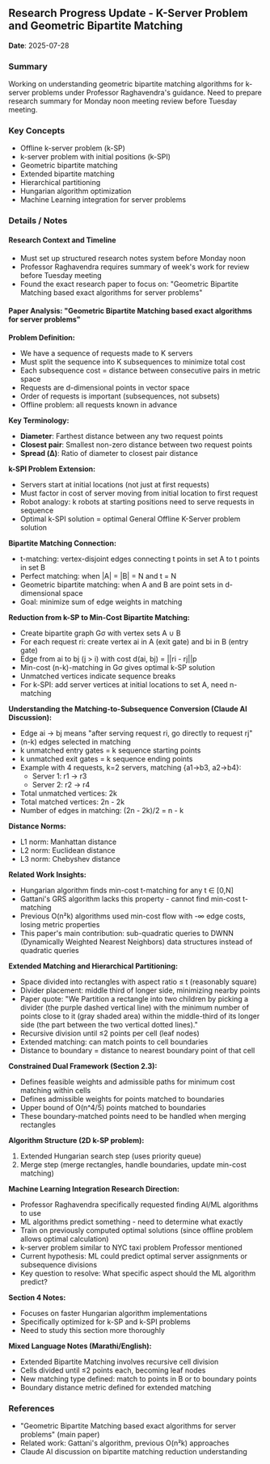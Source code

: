 ## Research Progress Update - K-Server Problem and Geometric Bipartite Matching

**Date**: 2025-07-28

### Summary
Working on understanding geometric bipartite matching algorithms for k-server problems under Professor Raghavendra's guidance. Need to prepare research summary for Monday noon meeting review before Tuesday meeting.

### Key Concepts
- Offline k-server problem (k-SP)
- k-server problem with initial positions (k-SPI)
- Geometric bipartite matching
- Extended bipartite matching
- Hierarchical partitioning
- Hungarian algorithm optimization
- Machine Learning integration for server problems

### Details / Notes

#### Research Context and Timeline
- Must set up structured research notes system before Monday noon
- Professor Raghavendra requires summary of week's work for review before Tuesday meeting
- Found the exact research paper to focus on: "Geometric Bipartite Matching based exact algorithms for server problems"

#### Paper Analysis: "Geometric Bipartite Matching based exact algorithms for server problems"

**Problem Definition:**
- We have a sequence of requests made to K servers
- Must split the sequence into K subsequences to minimize total cost
- Each subsequence cost = distance between consecutive pairs in metric space
- Requests are d-dimensional points in vector space
- Order of requests is important (subsequences, not subsets)
- Offline problem: all requests known in advance

**Key Terminology:**
- **Diameter**: Farthest distance between any two request points
- **Closest pair**: Smallest non-zero distance between two request points  
- **Spread (Δ)**: Ratio of diameter to closest pair distance

**k-SPI Problem Extension:**
- Servers start at initial locations (not just at first requests)
- Must factor in cost of server moving from initial location to first request
- Robot analogy: k robots at starting positions need to serve requests in sequence
- Optimal k-SPI solution = optimal General Offline K-Server problem solution

**Bipartite Matching Connection:**
- t-matching: vertex-disjoint edges connecting t points in set A to t points in set B
- Perfect matching: when |A| = |B| = N and t = N
- Geometric bipartite matching: when A and B are point sets in d-dimensional space
- Goal: minimize sum of edge weights in matching

**Reduction from k-SP to Min-Cost Bipartite Matching:**
- Create bipartite graph Gσ with vertex sets A ∪ B
- For each request ri: create vertex ai in A (exit gate) and bi in B (entry gate)
- Edge from ai to bj (j > i) with cost d(ai, bj) = ||ri - rj||p
- Min-cost (n-k)-matching in Gσ gives optimal k-SP solution
- Unmatched vertices indicate sequence breaks
- For k-SPI: add server vertices at initial locations to set A, need n-matching

**Understanding the Matching-to-Subsequence Conversion (Claude AI Discussion):**
- Edge ai → bj means "after serving request ri, go directly to request rj"
- (n-k) edges selected in matching
- k unmatched entry gates = k sequence starting points
- k unmatched exit gates = k sequence ending points
- Example with 4 requests, k=2 servers, matching {a1→b3, a2→b4}:
  - Server 1: r1 → r3
  - Server 2: r2 → r4
- Total unmatched vertices: 2k
- Total matched vertices: 2n - 2k
- Number of edges in matching: (2n - 2k)/2 = n - k

**Distance Norms:**
- L1 norm: Manhattan distance
- L2 norm: Euclidean distance  
- L3 norm: Chebyshev distance

**Related Work Insights:**
- Hungarian algorithm finds min-cost t-matching for any t ∈ [0,N]
- Gattani's GRS algorithm lacks this property - cannot find min-cost t-matching
- Previous O(n²k) algorithms used min-cost flow with -∞ edge costs, losing metric properties
- This paper's main contribution: sub-quadratic queries to DWNN (Dynamically Weighted Nearest Neighbors) data structures instead of quadratic queries

**Extended Matching and Hierarchical Partitioning:**
- Space divided into rectangles with aspect ratio ≤ t (reasonably square)
- Divider placement: middle third of longer side, minimizing nearby points
- Paper quote: "We Partition a rectangle into two children by picking a divider (the purple dashed vertical line) with the minimum number of points close to it (gray shaded area) within the middle-third of its longer side (the part between the two vertical dotted lines)."
- Recursive division until ≤2 points per cell (leaf nodes)
- Extended matching: can match points to cell boundaries
- Distance to boundary = distance to nearest boundary point of that cell

**Constrained Dual Framework (Section 2.3):**
- Defines feasible weights and admissible paths for minimum cost matching within cells
- Defines admissible weights for points matched to boundaries
- Upper bound of O(n^4/5) points matched to boundaries
- These boundary-matched points need to be handled when merging rectangles

**Algorithm Structure (2D k-SP problem):**
1. Extended Hungarian search step (uses priority queue)
2. Merge step (merge rectangles, handle boundaries, update min-cost matching)

**Machine Learning Integration Research Direction:**
- Professor Raghavendra specifically requested finding AI/ML algorithms to use
- ML algorithms predict something - need to determine what exactly
- Train on previously computed optimal solutions (since offline problem allows optimal calculation)
- k-server problem similar to NYC taxi problem Professor mentioned
- Current hypothesis: ML could predict optimal server assignments or subsequence divisions
- Key question to resolve: What specific aspect should the ML algorithm predict?

**Section 4 Notes:**
- Focuses on faster Hungarian algorithm implementations
- Specifically optimized for k-SP and k-SPI problems
- Need to study this section more thoroughly

**Mixed Language Notes (Marathi/English):**
- Extended Bipartite Matching involves recursive cell division
- Cells divided until ≤2 points each, becoming leaf nodes
- New matching type defined: match to points in B or to boundary points
- Boundary distance metric defined for extended matching

### References
- "Geometric Bipartite Matching based exact algorithms for server problems" (main paper)
- Related work: Gattani's algorithm, previous O(n²k) approaches
- Claude AI discussion on bipartite matching reduction understanding
